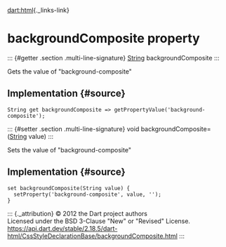 [dart:html](../../dart-html/dart-html-library){._links-link}

backgroundComposite property
============================

::: {#getter .section .multi-line-signature}
[String](../../dart-core/string-class) backgroundComposite
:::

Gets the value of \"background-composite\"

Implementation {#source}
--------------

``` {.language-dart data-language="dart"}
String get backgroundComposite => getPropertyValue('background-composite');
```

::: {#setter .section .multi-line-signature}
void backgroundComposite=([String](../../dart-core/string-class) value)
:::

Sets the value of \"background-composite\"

Implementation {#source}
--------------

``` {.language-dart data-language="dart"}
set backgroundComposite(String value) {
  setProperty('background-composite', value, '');
}
```

::: {._attribution}
© 2012 the Dart project authors\
Licensed under the BSD 3-Clause \"New\" or \"Revised\" License.\
<https://api.dart.dev/stable/2.18.5/dart-html/CssStyleDeclarationBase/backgroundComposite.html>
:::
